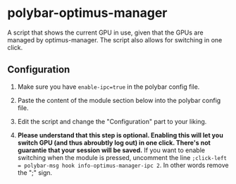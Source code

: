 # polybar-optimus-manager

A script that shows the current GPU in use, given that the GPUs are managed by optimus-manager. The script also allows for switching in one click.

## Configuration

1. Make sure you have `enable-ipc=true` in the polybar config file.
2. Paste the content of the module section below into the polybar config file.
3. Edit the script and change the "Configuration" part to your liking.

4. **Please understand that this step is optional. Enabling this will let you switch GPU (and thus abroubtly log out) in one click. There's not guarantie that your session will be saved.** If you want to enable switching when the module is pressed, uncomment the line `;click-left = polybar-msg hook info-optimus-manager-ipc 2`. In other words remove the ";" sign.
